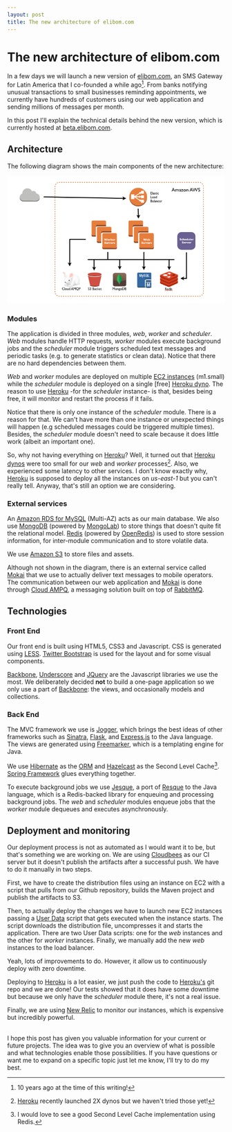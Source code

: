 ```yaml
---
layout: post
title: The new architecture of elibom.com
---
```


# The new architecture of elibom.com

In a few days we will launch a new version of [elibom.com](http://www.elibom.com), an SMS Gateway for Latin America that I co-founded a while ago[^1]. From banks notifying unusual transactions to small businesses reminding appointments, we currently have hundreds of customers using our web application and sending millions of messages per month.

In this post I'll explain the technical details behind the new version, which is currently hosted at [beta.elibom.com](http://beta.elibom.com).

## Architecture

The following diagram shows the main components of the new architecture:

![Deployment view of the new architecture](/assets/images/posts/architecture-elibomcom.png)

### Modules
The application is divided in three modules, _web_, _worker_ and _scheduler_. _Web_ modules handle HTTP requests, _worker_ modules execute background jobs and the _scheduler_ module triggers scheduled text messages and periodic tasks (e.g. to generate statistics or clean data). Notice that there are no hard dependencies between them.

_Web_ and _worker_ modules are deployed on multiple [EC2 instances](http://aws.amazon.com/ec2/) (m1.small) while the _scheduler_ module is deployed on a single \[free\] [Heroku dyno](https://devcenter.heroku.com/articles/dynos). The reason to use [Heroku](http://heroku.com/) \-for the _scheduler_ instance\- is that, besides being free, it will monitor and restart the process if it fails.

Notice that there is only one instance of the _scheduler_ module. There is a reason for that. We can't have more than one instance or unexpected things will happen (e.g scheduled messages could be triggered multiple times). Besides, the _scheduler_ module doesn't need to scale because it does little work (albeit an important one).

So, why not having everything on [Heroku](http://heroku.com/)? Well, it turned out that [Heroku dynos](https://devcenter.heroku.com/articles/dynos) were too small for our _web_ and _worker_ processes[^2]. Also, we experienced some latency to other services. I don't know exactly why, [Heroku](http://heroku.com/) is supposed to deploy all the instances on _us-east-1_ but you can't really tell. Anyway, that's still an option we are considering.

### External services

An [Amazon RDS for MySQL](http://aws.amazon.com/rds/mysql/) (Multi-AZ) acts as our main database. We also use [MongoDB](http://mongodb.org/)  (powered by [MongoLab](http://mongolab.com/)) to store things that doesn't quite fit the relational model. [Redis](http://redis.io/) (powered by [OpenRedis](http://openredis.com)) is used to store session information, for inter-module communication and to store volatile data.

We use [Amazon S3](http://aws.amazon.com/s3/) to store files and assets.

Although not shown in the diagram, there is an external service called [Mokai](https://github.com/germanescobar/mokai) that we use to actually deliver text messages to mobile operators. The communication between our web application and [Mokai](https://github.com/germanescobar/mokai) is done through [Cloud AMPQ](http://www.cloudamqp.com/), a messaging solution built on top of [RabbitMQ](http://www.rabbitmq.com/).

## Technologies

### Front End

Our front end is built using HTML5, CSS3 and Javascript. CSS is generated using [LESS](http://lesscss.org/). [Twitter Bootstrap](http://twitter.github.io/bootstrap/) is used for the layout and for some visual components.

[Backbone](http://backbonejs.org/), [Underscore](http://underscorejs.org/) and [JQuery](http://jquery.com/) are the Javascript libraries we use the most. We deliberately decided **not** to build a one-page application so we only use a part of [Backbone](http://backbonejs.org/): the views, and occasionally models and collections.

### Back End

The MVC framework we use is [Jogger](https://github.com/germanescobar/jogger), which brings the best ideas of other frameworks such as [Sinatra](http://www.sinatrarb.com/), [Flask](http://flask.pocoo.org/), and [Express.js](http://expressjs.com/) to the Java language. The views are generated using [Freemarker](http://freemarker.sourceforge.net/), which is a templating engine for Java.

We use [Hibernate](http://www.hibernate.org) as the [ORM](http://en.wikipedia.org/wiki/Object-relational_mapping) and [Hazelcast](http://www.hazelcast.com/) as the Second Level Cache[^3]. [Spring Framework](http://www.springframework.org) glues everything together.

To execute background jobs we use [Jesque](https://github.com/gresrun/jesque), a port of [Resque](https://github.com/defunkt/resque) to the Java language, which is a Redis-backed library for enqueuing and processing background jobs. The _web_ and _scheduler_ modules enqueue jobs that the _worker_ module dequeues and executes asynchronously.

## Deployment and monitoring

Our deployment process is not as automated as I would want it to be, but that's something we are working on. We are using [Cloudbees](http://www.cloudbees.com/) as our CI server but it doesn't publish the artifacts after a successful push. We have to do it manually in two steps.

First, we have to create the distribution files using an instance on EC2 with a script that pulls from our Github repository, builds the Maven project and publish the artifacts to S3.

Then, to actually deploy the changes we have to launch new EC2 instances passing a [User Data](http://www.turnkeylinux.org/blog/ec2-userdata) script that gets executed when the instance starts. The script downloads the distribution file, uncompresses it and starts the application. There are two User Data scripts: one for the _web_ instances and the other for _worker_ instances. Finally, we manually add the new _web_ instances to the load balancer. 

Yeah, lots of improvements to do. However, it allow us to continuously deploy with zero downtime.

Deploying to [Heroku](http://heroku.com/) is a lot easier, we just push the code to [Heroku's](http://heroku.com/) git repo and we are done! Our tests showed that it does have some downtime but because we only have the _scheduler_ module there, it's not a real issue.

Finally, we are using [New Relic](https://newrelic.com/) to monitor our instances, which is expensive but incredibly powerful. 
<br/><br/>

I hope this post has given you valuable information for your current or future projects. The idea was to give you an overview of what is possible and what technologies enable those possibilities. If you have questions or want me to expand on a specific topic just let me know, I'll try to do my best.

[^1]: 10 years ago at the time of this writing!
[^2]: [Heroku](http://heroku.com/) recently launched 2X dynos but we haven't tried those yet!
[^3]: I would love to see a good Second Level Cache implementation using Redis.